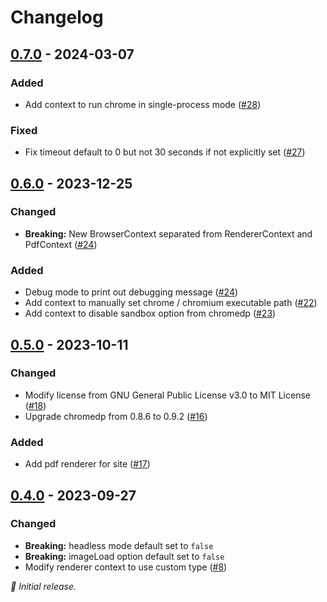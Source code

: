 # Changelog

## [0.7.0] - 2024-03-07

### Added

- Add context to run chrome in single-process mode ([#28](https://github.com/liuminhaw/renderer/pull/28))

### Fixed

- Fix timeout default to 0 but not 30 seconds if not explicitly set ([#27](https://github.com/liuminhaw/renderer/pull/27)) 

## [0.6.0] - 2023-12-25

### Changed

- **Breaking:** New BrowserContext separated from RendererContext and PdfContext ([#24](https://github.com/liuminhaw/renderer/pull/24))

### Added

- Debug mode to print out debugging message ([#24](https://github.com/liuminhaw/renderer/pull/24))
- Add context to manually set chrome / chromium executable path ([#22](https://github.com/liuminhaw/renderer/pull/22))
- Add context to disable sandbox option from chromedp ([#23](https://github.com/liuminhaw/renderer/pull/23))

## [0.5.0] - 2023-10-11

### Changed

- Modify license from GNU General Public License v3.0 to MIT License ([#18](https://github.com/liuminhaw/renderer/pull/18))
- Upgrade chromedp from 0.8.6 to 0.9.2  ([#16](https://github.com/liuminhaw/renderer/pull/16))

### Added

- Add pdf renderer for site ([#17](https://github.com/liuminhaw/renderer/pull/17))

## [0.4.0] - 2023-09-27

### Changed

- **Breaking:** headless mode default set to `false`
- **Breaking:** imageLoad option default set to `false`
- Modify renderer context to use custom type ([#8](https://github.com/liuminhaw/renderer/pull/8))

_:seedling: Initial release._

[0.7.0]: https://github.com/liuminhaw/renderer/releases/tag/v0.7.0

[0.6.0]: https://github.com/liuminhaw/renderer/releases/tag/v0.6.0

[0.5.0]: https://github.com/liuminhaw/renderer/releases/tag/v0.5.0

[0.4.0]: https://github.com/liuminhaw/renderer/releases/tag/v0.4.0
